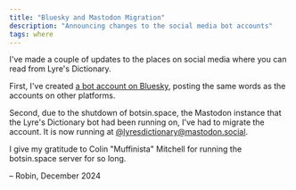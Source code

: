 ```yaml
---
title: "Bluesky and Mastodon Migration"
description: "Announcing changes to the social media bot accounts"
tags: where
---
```


I've made a couple of updates to the places on social media where you can read from Lyre's Dictionary.

First, I've created [a bot account on Bluesky](https://bsky.app/profile/lyresdictionary.com), posting the same words as the accounts on other platforms.

Second, due to the shutdown of botsin.space, the Mastodon instance that the Lyre's Dictionary bot had been running on, I've had to migrate the account. It is now running at [@lyresdictionary@mastodon.social](https://mastodon.social/@lyresdictionary).

I give my gratitude to Colin "Muffinista" Mitchell for running the botsin.space server for so long.

– Robin, December 2024
